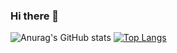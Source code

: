 ### Hi there 👋

<!--
**MedinaIV/MedinaIV** is a ✨ _special_ ✨ repository because its `README.md` (this file) appears on your GitHub profile.

Here are some ideas to get you started:

- 🔭 I’m currently working on ...
- 🌱 I’m currently learning ...
- 👯 I’m looking to collaborate on ...
- 🤔 I’m looking for help with ...
- 💬 Ask me about ...
- 📫 How to reach me: ...
- 😄 Pronouns: ...
- ⚡ Fun fact: ...
-->
![Anurag's GitHub stats](https://github-readme-stats.vercel.app/api?username=MedinaIV&show_icons=true&theme=radical)
[![Top Langs](https://github-readme-stats.vercel.app/api/top-langs/?username=MedinaIV&langs_count=8&show_icons=true&theme=radical)](https://github.com/anuraghazra/github-readme-stats)
